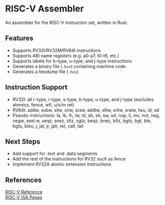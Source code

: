 # RISC-V Assembler
An assembler for the RISC-V instruction set, written in Rust.

## Features
- Supports RV32I/RV32M/RV64I instructions
- Supports ABI name registers (e.g. a0-a7, t0-t6, etc.)
- Supports labels for b-type, u-type, and j-type instructions
- Generates a binary file (`.bin`) containing machine code
- Generates a hexdump file (`.hex`)

## Instruction Support
- RV32I: all r-type, i-type, s-type, b-type, u-type, and j-type (excludes atomics, fence, wfi, u/s/m ret)
- RV64I: addw, subw, sllw, srlw, sraw, addiw, slliw, srliw, sraiw, lwu, ld, sd
- Pseudo-instructions: la, lb, lh, lw, ld, sb, sh, sw, sd, nop, li, mv, not, neg, negw, sext.w, seqz, snez, sltz, sgtz, 
beqz, bnez, bltz, bgtz, bgt, ble, bgtu, bleu, j, jal, jr, jalr, ret, call, tail

## Next Steps
- Add support for .text and .data segments
- Add the rest of the instructions for RV32 such as fence
- Implement RV32A atomic extension instructions

## References
[RISC-V Reference](https://www.cs.sfu.ca/~ashriram/Courses/CS295/assets/notebooks/RISCV/RISCV_CARD.pdf)  
[RISC-V ISA Pages](https://msyksphinz-self.github.io/riscv-isadoc/html/rv64i.html)  